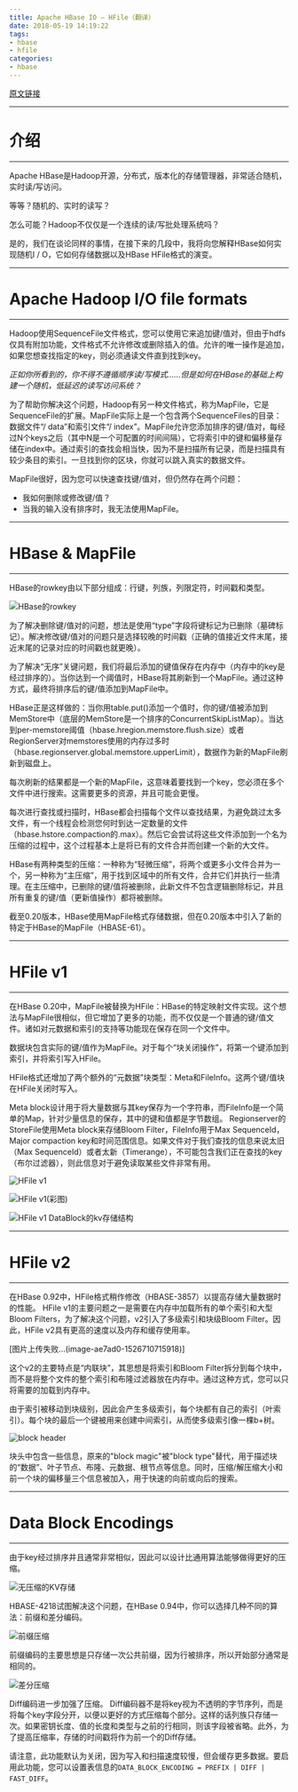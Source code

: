 ```yaml
---
title: Apache HBase IO – HFile（翻译）
date: 2018-05-19 14:19:22
tags:
- hbase
- hfile
categories:
- hbase
---
```


[原文链接](http://blog.cloudera.com/blog/2012/06/hbase-io-hfile-input-output/)

---
# 介绍
---

Apache HBase是Hadoop开源，分布式，版本化的存储管理器，非常适合随机，实时读/写访问。

等等？随机的、实时的读写？

怎么可能？Hadoop不仅仅是一个连续的读/写批处理系统吗？

是的，我们在谈论同样的事情，在接下来的几段中，我将向您解释HBase如何实现随机I / O，它如何存储数据以及HBase HFile格式的演变。

---
# Apache Hadoop I/O file formats
---

Hadoop使用SequenceFile文件格式，您可以使用它来追加键/值对，但由于hdfs仅具有附加功能，文件格式不允许修改或删除插入的值。允许的唯一操作是追加，如果您想查找指定的key，则必须通读文件直到找到key。

*正如你所看到的，你不得不遵循顺序读/写模式......但是如何在HBase的基础上构建一个随机，低延迟的读写访问系统？*

为了帮助你解决这个问题，Hadoop有另一种文件格式，称为MapFile，它是SequenceFile的扩展。MapFile实际上是一个包含两个SequenceFiles的目录：数据文件“/ data”和索引文件“/ index”。MapFile允许您添加排序的键/值对，每经过N个keys之后（其中N是一个可配置的时间间隔），它将索引中的键和偏移量存储在index中。通过索引的查找会相当快，因为不是扫描所有记录，而是扫描具有较少条目的索引。一旦找到你的区块，你就可以跳入真实的数据文件。

MapFile很好，因为您可以快速查找键/值对，但仍然存在两个问题：

- 我如何删除或修改键/值？
- 当我的输入没有排序时，我无法使用MapFile。

---
# HBase & MapFile
---

HBase的rowkey由以下部分组成：行键，列族，列限定符，时间戳和类型。

![HBase的rowkey](http://upload-images.jianshu.io/upload_images/3151600-bc6fc8de21e744d6.png?imageMogr2/auto-orient/strip%7CimageView2/2/w/1240)

为了解决删除键/值对的问题，想法是使用“type”字段将键标记为已删除（墓碑标记）。解决修改键/值对的问题只是选择较晚的时间戳（正确的值接近文件末尾，接近末尾的记录对应的时间戳也就更晚）。

为了解决“无序”关键问题，我们将最后添加的键值保存在内存中（内存中的key是经过排序的）。当你达到一个阈值时，HBase将其刷新到一个MapFile。通过这种方式，最终将排序后的键/值添加到MapFile中。

HBase正是这样做的：当你用table.put()添加一个值时，你的键/值被添加到MemStore中（底层的MemStore是一个排序的ConcurrentSkipListMap）。当达到per-memstore阈值（hbase.hregion.memstore.flush.size）或者RegionServer对memstores使用的内存过多时（hbase.regionserver.global.memstore.upperLimit），数据作为新的MapFile刷新到磁盘上。

每次刷新的结果都是一个新的MapFile，这意味着要找到一个key，您必须在多个文件中进行搜索。这需要更多的资源，并且可能会更慢。

每次进行查找或扫描时，HBase都会扫描每个文件以查找结果，为避免跳过太多文件，有一个线程会检测您何时到达一定数量的文件（hbase.hstore.compaction的.max）。然后它会尝试将这些文件添加到一个名为压缩的过程中，这个过程基本上是将已有的文件合并而创建一个新的大文件。

HBase有两种类型的压缩：一种称为“轻微压缩”，将两个或更多小文件合并为一个，另一种称为“主压缩”，用于找到区域中的所有文件，合并它们并执行一些清理。在主压缩中，已删除的键/值将被删除，此新文件不包含逻辑删除标记，并且所有重复的键/值（更新值操作）都将被删除。

截至0.20版本，HBase使用MapFile格式存储数据，但在0.20版本中引入了新的特定于HBase的MapFile（HBASE-61）。

---
# HFile v1
---

在HBase 0.20中，MapFile被替换为HFile：HBase的特定映射文件实现。这个想法与MapFile很相似，但它增加了更多的功能，而不仅仅是一个普通的键/值文件。诸如对元数据和索引的支持等功能现在保存在同一个文件中。

数据块包含实际的键/值作为MapFile。对于每个“块关闭操作”，将第一个键添加到索引，并将索引写入HFile。

HFile格式还增加了两个额外的“元数据”块类型：Meta和FileInfo。这两个键/值块在HFile关闭时写入。

Meta block设计用于将大量数据与其key保存为一个字符串，而FileInfo是一个简单的Map，针对少量信息的保存，其中的键和值都是字节数组。 Regionserver的StoreFile使用Meta block来存储Bloom Filter，FileInfo用于Max SequenceId，Major compaction key和时间范围信息。如果文件对于我们查找的信息来说太旧（Max SequenceId）或者太新（Timerange），不可能包含我们正在查找的key（布尔过滤器），则此信息对于避免读取某些文件非常有用。

![HFile v1](http://upload-images.jianshu.io/upload_images/3151600-fb2ea80a97ea623b.png?imageMogr2/auto-orient/strip%7CimageView2/2/w/1240)

![HFile v1(彩图)](http://upload-images.jianshu.io/upload_images/3151600-34b54c77dd5039ce.jpg?imageMogr2/auto-orient/strip%7CimageView2/2/w/1240)

![HFile v1 DataBlock的kv存储结构](http://upload-images.jianshu.io/upload_images/3151600-7e07ce54b9be2d5f.jpg?imageMogr2/auto-orient/strip%7CimageView2/2/w/1240)

---
# HFile v2
---

在HBase 0.92中，HFile格式稍作修改（HBASE-3857）以提高存储大量数据时的性能。 HFile v1的主要问题之一是需要在内存中加载所有的单个索引和大型Bloom Filters，为了解决这个问题，v2引入了多级索引和块级Bloom Filter。因此，HFile v2具有更高的速度以及内存和缓存使用率。

[图片上传失败...(image-ae7ad0-1526710715918)]

这个v2的主要特点是“内联块”，其思想是将索引和Bloom Filter拆分到每个块中，而不是将整个文件的整个索引和布隆过滤器放在内存中。通过这种方式，您可以只将需要的加载到内存中。

由于索引被移动到块级别，因此会产生多级索引，每个块都有自己的索引（叶索引）。每个块的最后一个键被用来创建中间索引，从而使多级索引像一棵b+树。

![block header](http://upload-images.jianshu.io/upload_images/3151600-5a9914ebf466d818.png?imageMogr2/auto-orient/strip%7CimageView2/2/w/1240)

块头中包含一些信息，原来的"block magic"被"block type"替代，用于描述块的“数据”、叶子节点、布隆、元数据、根节点等信息。同时，压缩/解压缩大小和前一个块的偏移量三个信息被加入，用于快速的向前或向后的搜索。

---
# Data Block Encodings
---

由于key经过排序并且通常非常相似，因此可以设计比通用算法能够做得更好的压缩。

![无压缩的KV存储](http://upload-images.jianshu.io/upload_images/3151600-dc65568890288d16.png?imageMogr2/auto-orient/strip%7CimageView2/2/w/1240)

HBASE-4218试图解决这个问题，在HBase 0.94中，你可以选择几种不同的算法：前缀和差分编码。

![前缀压缩](http://upload-images.jianshu.io/upload_images/3151600-10144b5d8fb2c0fe.png?imageMogr2/auto-orient/strip%7CimageView2/2/w/1240)

前缀编码的主要思想是只存储一次公共前缀，因为行被排序，所以开始部分通常是相同的。

![差分压缩](http://upload-images.jianshu.io/upload_images/3151600-e5f78a13ce4f5e56.png?imageMogr2/auto-orient/strip%7CimageView2/2/w/1240)

Diff编码进一步加强了压缩。 Diff编码器不是将key视为不透明的字节序列，而是将每个key字段分开，以便以更好的方式压缩每个部分。这样的话列族只存储一次。如果密钥长度、值的长度和类型与之前的行相同，则该字段被省略。此外，为了提高压缩率，存储的时间戳将作为前一个的Diff存储。

请注意，此功能默认为关闭，因为写入和扫描速度较慢，但会缓存更多数据。要启用此功能，您可以设置表信息的`DATA_BLOCK_ENCODING = PREFIX | DIFF | FAST_DIFF`。
